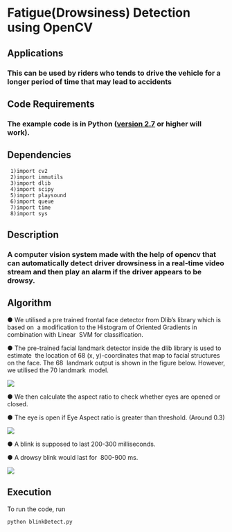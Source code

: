 # Fatigue(Drowsiness) Detection using OpenCV
## Applications
### This can be used by riders who tends to drive the vehicle for a longer period of time that may lead to accidents
## Code Requirements
### The example code is in Python ([version 2.7](https://www.python.org/download/releases/2.7/) or higher will work).
## Dependencies
```
 1)import cv2
 2)import immutils
 3)import dlib
 4)import scipy
 5)import playsound
 6)import queue
 7)import time
 8)import sys
 ```
## Description
###  A computer vision system made with the help of opencv that can automatically detect driver drowsiness in a real-time video stream and then play an alarm if the driver appears to be drowsy.
## Algorithm
● We utilised a pre trained frontal face detector from Dlib’s library which is based on  a modification to the Histogram of Oriented Gradients in combination with Linear  SVM for classification.  

● The pre-trained facial landmark detector inside the dlib library is used to estimate  the location of 68 (x, y)-coordinates that map to facial structures on the face. The 68  landmark output is shown in the figure below. However, we utilised the 70 landmark  model.

<img src="https://github.com/jaisayush/Fatigue-Detection-System-Based-On-Behavioural-Characteristics-Of-Driver/blob/master/face.PNG">

● We then calculate the aspect ratio to check whether eyes are opened or closed.

● The eye is open if Eye Aspect ratio is greater than threshold. (Around 0.3)

<img src="https://github.com/jaisayush/Fatigue-Detection-System-Based-On-Behavioural-Characteristics-Of-Driver/blob/master/eye.PNG">

● A blink is supposed to last 200-300 milliseconds.

● A drowsy blink would last for  800-900  ms. 

<img src="https://github.com/jaisayush/Fatigue-Detection-System-Based-On-Behavioural-Characteristics-Of-Driver/blob/master/eye_aspect_ratio.PNG">

## Execution
To run the code, run 

```
python blinkDetect.py
```
